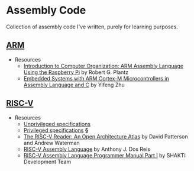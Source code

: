 # Assembly Code

Collection of assembly code I've written, purely for learning purposes.

## [ARM](./arm)

* Resources
  - [Introduction to Computer Organization: ARM Assembly Language Using the Raspberry Pi](http://bob.cs.sonoma.edu/IntroCompOrg-RPi/intro-co-rpi.html) by Robert G. Plantz
  - [Embedded Systems with ARM Cortex-M Microcontrollers in Assembly Language and C](http://web.eece.maine.edu/~zhu/book/) by Yifeng Zhu

## [RISC-V](./riscv)

* Resources
  - [Unprivileged specifications](https://github.com/riscv/riscv-isa-manual/releases/download/Ratified-IMAFDQC/riscv-spec-20191213.pdf)
  - [Privileged specifications](https://github.com/riscv/riscv-isa-manual/releases/download/Ratified-IMFDQC-and-Priv-v1.11/riscv-privileged-20190608.pdf) **§**
  - [The RISC-V Reader: An Open Architecture Atlas](http://www.riscvbook.com/) by David Patterson and Andrew Waterman
  - [RISC-V Assembly Language](https://www.amazon.com/RISC-V-Assembly-Language-Anthony-Reis/dp/1088462006) by Anthony J. Dos Reis
  - [RISC-V Assembly Language Programmer Manual Part I](https://shakti.org.in/docs/risc-v-asm-manual.pdf) by SHAKTI Development Team
